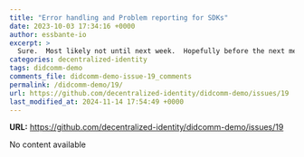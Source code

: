 ```yaml
---
title: "Error handling and Problem reporting for SDKs"
date: 2023-10-03 17:34:16 +0000
author: essbante-io
excerpt: >
  Sure.  Most likely not until next week.  Hopefully before the next meeting.
categories: decentralized-identity
tags: didcomm-demo
comments_file: didcomm-demo-issue-19_comments
permalink: /didcomm-demo/19/
url: https://github.com/decentralized-identity/didcomm-demo/issues/19
last_modified_at: 2024-11-14 17:54:49 +0000
---
```



**URL:** https://github.com/decentralized-identity/didcomm-demo/issues/19

No content available